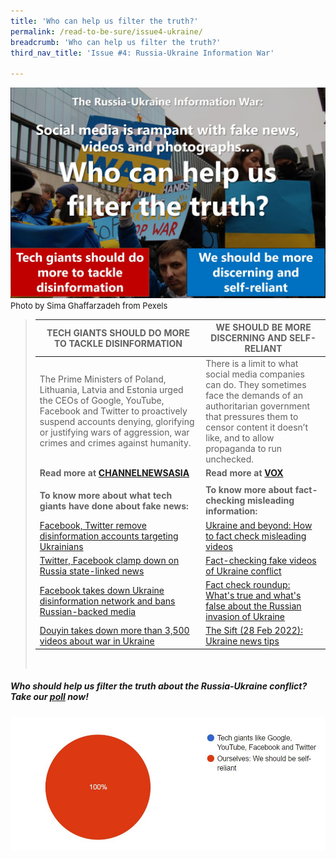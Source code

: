 ```yaml
---
title: 'Who can help us filter the truth?'
permalink: /read-to-be-sure/issue4-ukraine/
breadcrumb: 'Who can help us filter the truth?'
third_nav_title: 'Issue #4: Russia-Ukraine Information War'

---
```


![](../images/rtbs4-hot-button-ukraine.JPG)<font size="2">Photo by Sima Ghaffarzadeh from Pexels</font>

> 
>
> | **TECH GIANTS SHOULD DO MORE TO TACKLE DISINFORMATION**      | **WE SHOULD BE MORE DISCERNING AND SELF-RELIANT**            |
> | ------------------------------------------------------------ | ------------------------------------------------------------ |
> | The Prime Ministers of Poland, Lithuania, Latvia and Estonia urged the CEOs of Google, YouTube, Facebook and Twitter to proactively suspend accounts denying, glorifying or justifying wars of aggression, war crimes and crimes against humanity. | There is a limit to what social media companies can do. They sometimes face the demands of an authoritarian government that pressures them to censor content it doesn’t like, and to allow propaganda to run unchecked. |
> | **Read more at [CHANNELNEWSASIA](https://www.channelnewsasia.com/business/google-facebook-twitter-must-combat-ukraine-fake-news-polish-baltic-leaders-2526116)** | **Read more at [VOX](https://www.vox.com/2022/2/26/22951757/russia-facebook-twitter-youtube-censorship-social-media)** |
> |                                                              |                                                              |
> | **To know more about what tech giants have done about fake news:** | **To know more about fact-checking misleading information:**<br /> |
> | [Facebook, Twitter remove disinformation accounts targeting Ukrainians](https://www.nbcnews.com/tech/internet/facebook-twitter-remove-disinformation-accounts-targeting-ukrainians-rcna17880) | [Ukraine and beyond: How to fact check misleading videos](https://fullfact.org/blog/2022/feb/how-to-fact-check-ukraine-videos/) |
> | [Twitter, Facebook clamp down on Russia state-linked news](https://www.channelnewsasia.com/business/twitter-facebook-clamp-down-russia-state-linked-news-2527366) | [Fact-checking fake videos of Ukraine conflict](https://edition.cnn.com/2022/02/26/politics/fake-ukraine-videos-fact-check) |
> | [Facebook takes down Ukraine disinformation network and bans Russian-backed media](https://www.theguardian.com/technology/2022/feb/28/facebook-takes-down-disinformation-network-targeting-ukraine-meta-instagram) | [Fact check roundup: What's true and what's false about the Russian invasion of Ukraine](https://www.usatoday.com/story/news/factcheck/2022/02/28/fact-check-whats-true-and-whats-false-invasion-ukraine/6952717001/) |
> | [Douyin takes down more than 3,500 videos about war in Ukraine](https://www.asiaone.com/digital/douyin-takes-down-more-3500-videos-about-war-ukraine) | [The Sift (28 Feb 2022): Ukraine news tips](https://newslit.org/educators/sift/the-sift-ukraine-news-tips-russian-disinfo-machine-george-washington-fact-checker/) |
>
> ​	
>

##### Who should help us filter the truth about the Russia-Ukraine conflict?  Take our **[poll](https://forms.gle/K2K2HTdPnrVQY2AV8)** now!

![](../images/rtbs4-ukraine-poll-results.JPG)

